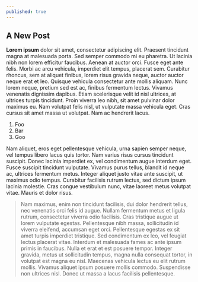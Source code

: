 ```yaml
---
published: true
---
```


## A New Post

**Lorem ipsum** dolor sit amet, consectetur adipiscing elit. Praesent tincidunt magna at malesuada porta. Sed semper commodo mi eu pharetra. Ut lacinia nibh non lorem efficitur faucibus. Aenean at auctor orci. Fusce eget ante felis. Morbi ac arcu vehicula, imperdiet elit tempus, placerat sem. Curabitur rhoncus, sem at aliquet finibus, lorem risus gravida neque, auctor auctor neque erat et leo. Quisque vehicula consectetur ante mollis aliquam. Nunc lorem neque, pretium sed est ac, finibus fermentum lectus. Vivamus venenatis dignissim dapibus. Etiam scelerisque velit id nisl ultrices, at ultrices turpis tincidunt. Proin viverra leo nibh, sit amet pulvinar dolor maximus eu. Nam volutpat felis nisl, ut vulputate massa vehicula eget. Cras cursus sit amet massa ut volutpat. Nam ac hendrerit lacus.

1. Foo
2. Bar
3. Goo

Nam aliquet, eros eget pellentesque vehicula, urna sapien semper neque, vel tempus libero lacus quis tortor. Nam varius risus cursus tincidunt suscipit. Donec lacinia imperdiet ex, vel condimentum augue interdum eget. Fusce suscipit tincidunt vulputate. Vivamus purus tellus, blandit id neque ac, ultrices fermentum metus. Integer aliquet justo vitae ante suscipit, ut maximus odio tempus. Curabitur facilisis rutrum lectus, sed dictum ipsum lacinia molestie. Cras congue vestibulum nunc, vitae laoreet metus volutpat vitae. Mauris et dolor risus.

> Nam maximus, enim non tincidunt facilisis, dui dolor hendrerit tellus, nec venenatis orci felis id augue. Nullam fermentum metus et ligula rutrum, consectetur viverra odio facilisis. Cras tristique augue ut lorem vulputate egestas. Pellentesque nibh massa, sollicitudin id viverra eleifend, accumsan eget orci. Pellentesque egestas ex sit amet turpis imperdiet tristique. Sed condimentum ex leo, vel feugiat lectus placerat vitae. Interdum et malesuada fames ac ante ipsum primis in faucibus. Nulla et erat et est posuere tempor. Integer gravida, metus ut sollicitudin tempus, magna nulla consequat tortor, in volutpat est magna eu nisl. Maecenas vehicula lectus eu elit rutrum mollis. Vivamus aliquet ipsum posuere mollis commodo. Suspendisse non ultrices nisl. Donec ut massa a lacus facilisis pellentesque.